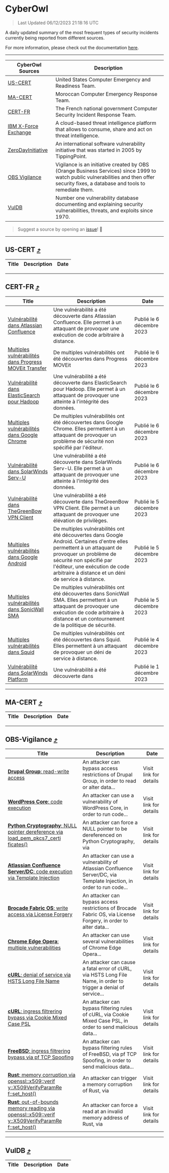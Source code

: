 
 <div id='top'></div>

# CyberOwl

 > Last Updated 06/12/2023 21:18:16 UTC
 
 A daily updated summary of the most frequent types of security incidents currently being reported from different sources.
 
 For more information, please check out the documentation [here](./docs/README.md).
 
 ---
 |CyberOwl Sources|Description|
 |---|---|
 |[US-CERT](#us-cert-arrow_heading_up)|United States Computer Emergency and Readiness Team.|
 |[MA-CERT](#ma-cert-arrow_heading_up)|Moroccan Computer Emergency Response Team.|
 |[CERT-FR](#cert-fr-arrow_heading_up)|The French national government Computer Security Incident Response Team.|
 |[IBM X-Force Exchange](#ibmcloud-arrow_heading_up)|A cloud-based threat intelligence platform that allows to consume, share and act on threat intelligence.|
 |[ZeroDayInitiative](#zerodayinitiative-arrow_heading_up)|An international software vulnerability initiative that was started in 2005 by TippingPoint.|
 |[OBS Vigilance](#obs-vigilance-arrow_heading_up)|Vigilance is an initiative created by OBS (Orange Business Services) since 1999 to watch public vulnerabilities and then offer security fixes, a database and tools to remediate them.|
 |[VulDB](#vuldb-arrow_heading_up)|Number one vulnerability database documenting and explaining security vulnerabilities, threats, and exploits since 1970.|
 
 > Suggest a source by opening an [issue](https://github.com/karimhabush/cyberowl/issues)! :raised_hands:
 ---

## US-CERT [:arrow_heading_up:](#cyberowl)

 |Title|Description|Date|
 |---|---|---|
 
 ---

## CERT-FR [:arrow_heading_up:](#cyberowl)

 |Title|Description|Date|
 |---|---|---|
 |[Vulnérabilité dans Atlassian Confluence](https://www.cert.ssi.gouv.fr/avis/CERTFR-2023-AVI-1001/)|Une vulnérabilité a été découverte dans Atlassian Confluence. Elle permet à un attaquant de provoquer une exécution de code arbitraire à distance.|Publié le 6 décembre 2023|
 |[Multiples vulnérabilités dans Progress MOVEit Transfer](https://www.cert.ssi.gouv.fr/avis/CERTFR-2023-AVI-1000/)|De multiples vulnérabilités ont été découvertes dans Progress MOVEit |Publié le 6 décembre 2023|
 |[Vulnérabilité dans ElasticSearch pour Hadoop](https://www.cert.ssi.gouv.fr/avis/CERTFR-2023-AVI-0999/)|Une vulnérabilité a été découverte dans ElasticSearch pour Hadoop. Elle permet à un attaquant de provoquer une atteinte à l'intégrité des données.|Publié le 6 décembre 2023|
 |[Multiples vulnérabilités dans Google Chrome](https://www.cert.ssi.gouv.fr/avis/CERTFR-2023-AVI-0998/)|De multiples vulnérabilités ont été découvertes dans Google Chrome. Elles permettent à un attaquant de provoquer un problème de sécurité non spécifié par l'éditeur.|Publié le 6 décembre 2023|
 |[Vulnérabilité dans SolarWinds Serv-U](https://www.cert.ssi.gouv.fr/avis/CERTFR-2023-AVI-0997/)|Une vulnérabilité a été découverte dans SolarWinds Serv-U. Elle permet à un attaquant de provoquer une atteinte à l'intégrité des données.|Publié le 6 décembre 2023|
 |[Vulnérabilité dans TheGreenBow VPN Client](https://www.cert.ssi.gouv.fr/avis/CERTFR-2023-AVI-0996/)|Une vulnérabilité a été découverte dans TheGreenBow VPN Client. Elle permet à un attaquant de provoquer une élévation de privilèges.|Publié le 5 décembre 2023|
 |[Multiples vulnérabilités dans Google Android](https://www.cert.ssi.gouv.fr/avis/CERTFR-2023-AVI-0995/)|De multiples vulnérabilités ont été découvertes dans Google Android. Certaines d'entre elles permettent à un attaquant de provoquer un problème de sécurité non spécifié par l'éditeur, une exécution de code arbitraire à distance et un déni de service à distance.|Publié le 5 décembre 2023|
 |[Multiples vulnérabilités dans SonicWall SMA](https://www.cert.ssi.gouv.fr/avis/CERTFR-2023-AVI-0994/)|De multiples vulnérabilités ont été découvertes dans SonicWall SMA. Elles permettent à un attaquant de provoquer une exécution de code arbitraire à distance et un contournement de la politique de sécurité.|Publié le 5 décembre 2023|
 |[Multiples vulnérabilités dans Squid](https://www.cert.ssi.gouv.fr/avis/CERTFR-2023-AVI-0993/)|De multiples vulnérabilités ont été découvertes dans Squid. Elles permettent à un attaquant de provoquer un déni de service à distance.|Publié le 4 décembre 2023|
 |[Vulnérabilité dans SolarWinds Platform](https://www.cert.ssi.gouv.fr/avis/CERTFR-2023-AVI-0992/)|Une vulnérabilité a été découverte dans |Publié le 1 décembre 2023|
 
 ---

## MA-CERT [:arrow_heading_up:](#cyberowl)

 |Title|Description|Date|
 |---|---|---|
 
 ---

## OBS-Vigilance [:arrow_heading_up:](#cyberowl)

 |Title|Description|Date|
 |---|---|---|
 |[<a href="https://vigilance.fr/vulnerability/Drupal-Group-read-write-access-43034" class="noirorange"><b>Drupal Group</b>: read-write access</a>](https://vigilance.fr/vulnerability/Drupal-Group-read-write-access-43034)|An attacker can bypass access restrictions of Drupal Group, in order to read or alter data...|Visit link for details|
 |[<a href="https://vigilance.fr/vulnerability/WordPress-Core-code-execution-43033" class="noirorange"><b>WordPress Core</b>: code execution</a>](https://vigilance.fr/vulnerability/WordPress-Core-code-execution-43033)|An attacker can use a vulnerability of WordPress Core, in order to run code...|Visit link for details|
 |[<a href="https://vigilance.fr/vulnerability/Python-Cryptography-NULL-pointer-dereference-via-load-pem-pkcs7-certificates-43032" class="noirorange"><b>Python Cryptography</b>: NULL pointer dereference via <wbr>load_pem_pkcs7_certi<wbr>ficates()</wbr></wbr></a>](https://vigilance.fr/vulnerability/Python-Cryptography-NULL-pointer-dereference-via-load-pem-pkcs7-certificates-43032)|An attacker can force a NULL pointer to be dereferenced on Python Cryptography, via |Visit link for details|
 |[<a href="https://vigilance.fr/vulnerability/Atlassian-Confluence-Server-DC-code-execution-via-Template-Injection-43030" class="noirorange"><b>Atlassian Confluence Server/DC</b>: code execution via Template Injection</a>](https://vigilance.fr/vulnerability/Atlassian-Confluence-Server-DC-code-execution-via-Template-Injection-43030)|An attacker can use a vulnerability of Atlassian Confluence Server/DC, via Template Injection, in order to run code...|Visit link for details|
 |[<a href="https://vigilance.fr/vulnerability/Brocade-Fabric-OS-write-access-via-License-Forgery-43029" class="noirorange"><b>Brocade Fabric OS</b>: write access via License Forgery</a>](https://vigilance.fr/vulnerability/Brocade-Fabric-OS-write-access-via-License-Forgery-43029)|An attacker can bypass access restrictions of Brocade Fabric OS, via License Forgery, in order to alter data...|Visit link for details|
 |[<a href="https://vigilance.fr/vulnerability/Chrome-Edge-Opera-multiple-vulnerabilities-43028" class="noirorange"><b>Chrome  Edge  Opera</b>: multiple vulnerabilities</a>](https://vigilance.fr/vulnerability/Chrome-Edge-Opera-multiple-vulnerabilities-43028)|An attacker can use several vulnerabilities of Chrome  Edge  Opera...|Visit link for details|
 |[<a href="https://vigilance.fr/vulnerability/cURL-denial-of-service-via-HSTS-Long-File-Name-43027" class="noirorange"><b>cURL</b>: denial of service via HSTS Long File Name</a>](https://vigilance.fr/vulnerability/cURL-denial-of-service-via-HSTS-Long-File-Name-43027)|An attacker can cause a fatal error of cURL, via HSTS Long File Name, in order to trigger a denial of service...|Visit link for details|
 |[<a href="https://vigilance.fr/vulnerability/cURL-ingress-filtrering-bypass-via-Cookie-Mixed-Case-PSL-43026" class="noirorange"><b>cURL</b>: ingress filtrering bypass via Cookie Mixed Case PSL</a>](https://vigilance.fr/vulnerability/cURL-ingress-filtrering-bypass-via-Cookie-Mixed-Case-PSL-43026)|An attacker can bypass filtering rules of cURL, via Cookie Mixed Case PSL, in order to send malicious data...|Visit link for details|
 |[<a href="https://vigilance.fr/vulnerability/FreeBSD-ingress-filtrering-bypass-via-pf-TCP-Spoofing-43025" class="noirorange"><b>FreeBSD</b>: ingress filtrering bypass via pf TCP Spoofing</a>](https://vigilance.fr/vulnerability/FreeBSD-ingress-filtrering-bypass-via-pf-TCP-Spoofing-43025)|An attacker can bypass filtering rules of FreeBSD, via pf TCP Spoofing, in order to send malicious data...|Visit link for details|
 |[<a href="https://vigilance.fr/vulnerability/Rust-memory-corruption-via-openssl-x509-verify-X509VerifyParamRef-set-host-43024" class="noirorange"><b>Rust</b>: memory corruption via <wbr>openssl::x509::verif<wbr>y::X509VerifyParamRe<wbr>f::set_host()</wbr></wbr></wbr></a>](https://vigilance.fr/vulnerability/Rust-memory-corruption-via-openssl-x509-verify-X509VerifyParamRef-set-host-43024)|An attacker can trigger a memory corruption of Rust, via |Visit link for details|
 |[<a href="https://vigilance.fr/vulnerability/Rust-out-of-bounds-memory-reading-via-openssl-x509-verify-X509VerifyParamRef-set-host-43023" class="noirorange"><b>Rust</b>: out-of-bounds memory reading via <wbr>openssl::x509::verif<wbr>y::X509VerifyParamRe<wbr>f::set_host()</wbr></wbr></wbr></a>](https://vigilance.fr/vulnerability/Rust-out-of-bounds-memory-reading-via-openssl-x509-verify-X509VerifyParamRef-set-host-43023)|An attacker can force a read at an invalid memory address of Rust, via |Visit link for details|
 
 ---

## VulDB [:arrow_heading_up:](#cyberowl)

 |Title|Description|Date|
 |---|---|---|
 
